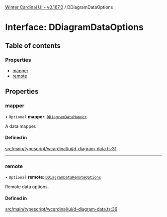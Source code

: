 [Winter Cardinal UI - v0.167.0](../index.md) / DDiagramDataOptions

# Interface: DDiagramDataOptions

## Table of contents

### Properties

- [mapper](DDiagramDataOptions.md#mapper)
- [remote](DDiagramDataOptions.md#remote)

## Properties

### mapper

• `Optional` **mapper**: [`DDiagramDataMapper`](../index.md#ddiagramdatamapper)

A data mapper.

#### Defined in

[src/main/typescript/wcardinal/ui/d-diagram-data.ts:31](https://github.com/winter-cardinal/winter-cardinal-ui/blob/v0.167.0/src/main/typescript/wcardinal/ui/d-diagram-data.ts#L31)

___

### remote

• `Optional` **remote**: [`DDiagramDataRemoteOptions`](DDiagramDataRemoteOptions.md)

Remote data options.

#### Defined in

[src/main/typescript/wcardinal/ui/d-diagram-data.ts:36](https://github.com/winter-cardinal/winter-cardinal-ui/blob/v0.167.0/src/main/typescript/wcardinal/ui/d-diagram-data.ts#L36)
